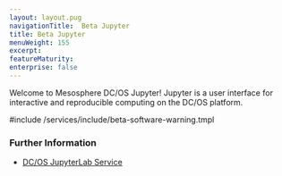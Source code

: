 ```yaml
---
layout: layout.pug
navigationTitle:  Beta Jupyter
title: Beta Jupyter
menuWeight: 155
excerpt:
featureMaturity:
enterprise: false
---
```

Welcome to Mesosphere DC/OS Jupyter! Jupyter is a user interface for interactive and reproducible computing on the DC/OS platform. 



#include /services/include/beta-software-warning.tmpl

### Further Information

- [DC/OS JupyterLab Service](https://github.com/dcos-labs/dcos-jupyterlab-service)
